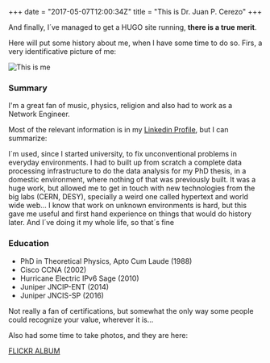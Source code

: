 +++
date = "2017-05-07T12:00:34Z"
title = "This is  Dr. Juan P. Cerezo"
+++

And finally, I´ve managed to get a HUGO site running, **there is a true merit**. 

Here will put some history about me, when I have some time to do so. Firs, a very identificative picture of me:

![This is me][1]

### Summary 
I'm a great fan of music, physics, religion and also had to work as a Network Engineer.

Most of the relevant information is in my [Linkedin Profile][3], but I can summarize:

I´m used, since I started university, to fix unconventional problems in everyday environments. I had to built up from scratch a complete data processing infrastructure to do the data analysis for my PhD thesis, in a domestic environment, where nothing of that was previously built. It was a huge work, but allowed me to get in touch with new technologies from the big labs (CERN, DESY), specially a weird one called hypertext and world wide web... I know that work on unknown environments is hard, but this gave me useful and first hand experience on things that would do history later. And I´ve doing it my whole life, so that´s fine


### Education

* PhD in Theoretical Physics, Apto Cum Laude (1988)
* Cisco CCNA (2002)
* Hurricane Electric IPv6 Sage (2010)
* Juniper JNCIP-ENT (2014)
* Juniper JNCIS-SP (2016)

Not really a fan of certifications, but somewhat the only way some people could recognize your value, wherever it is...

Also had some time to take photos, and they are here:

[FLICKR ALBUM][2]

[1]: /img/juampe-summer-2012-med.jpg
[2]: https://www.flickr.com/photos/jpcerezo/
[3]: https://www.linkedin.com/in/jpcerezo